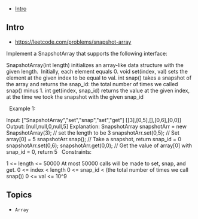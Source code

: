 - [Intro](#intro)

## Intro

- https://leetcode.com/problems/snapshot-array

Implement a SnapshotArray that supports the following interface:

SnapshotArray(int length) initializes an array-like data structure with the given length.  Initially, each element equals 0.
void set(index, val) sets the element at the given index to be equal to val.
int snap() takes a snapshot of the array and returns the snap_id: the total number of times we called snap() minus 1.
int get(index, snap_id) returns the value at the given index, at the time we took the snapshot with the given snap_id

 
Example 1:

Input: ["SnapshotArray","set","snap","set","get"]
[[3],[0,5],[],[0,6],[0,0]]
Output: [null,null,0,null,5]
Explanation: 
SnapshotArray snapshotArr = new SnapshotArray(3); // set the length to be 3
snapshotArr.set(0,5);  // Set array[0] = 5
snapshotArr.snap();  // Take a snapshot, return snap_id = 0
snapshotArr.set(0,6);
snapshotArr.get(0,0);  // Get the value of array[0] with snap_id = 0, return 5
 
Constraints:

1 <= length <= 50000
At most 50000 calls will be made to set, snap, and get.
0 <= index < length
0 <= snap_id < (the total number of times we call snap())
0 <= val <= 10^9



## Topics

- `Array`


